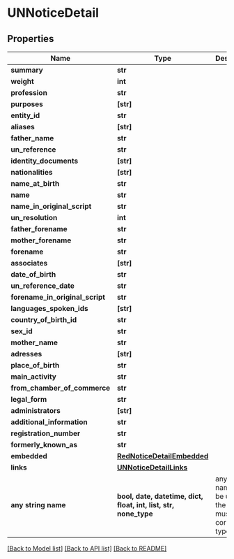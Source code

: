 # UNNoticeDetail


## Properties
Name | Type | Description | Notes
------------ | ------------- | ------------- | -------------
**summary** | **str** |  | [optional] 
**weight** | **int** |  | [optional] 
**profession** | **str** |  | [optional] 
**purposes** | **[str]** |  | [optional] 
**entity_id** | **str** |  | [optional] 
**aliases** | **[str]** |  | [optional] 
**father_name** | **str** |  | [optional] 
**un_reference** | **str** |  | [optional] 
**identity_documents** | **[str]** |  | [optional] 
**nationalities** | **[str]** |  | [optional] 
**name_at_birth** | **str** |  | [optional] 
**name** | **str** |  | [optional] 
**name_in_original_script** | **str** |  | [optional] 
**un_resolution** | **int** |  | [optional] 
**father_forename** | **str** |  | [optional] 
**mother_forename** | **str** |  | [optional] 
**forename** | **str** |  | [optional] 
**associates** | **[str]** |  | [optional] 
**date_of_birth** | **str** |  | [optional] 
**un_reference_date** | **str** |  | [optional] 
**forename_in_original_script** | **str** |  | [optional] 
**languages_spoken_ids** | **[str]** |  | [optional] 
**country_of_birth_id** | **str** |  | [optional] 
**sex_id** | **str** |  | [optional] 
**mother_name** | **str** |  | [optional] 
**adresses** | **[str]** |  | [optional] 
**place_of_birth** | **str** |  | [optional] 
**main_activity** | **str** |  | [optional] 
**from_chamber_of_commerce** | **str** |  | [optional] 
**legal_form** | **str** |  | [optional] 
**administrators** | **[str]** |  | [optional] 
**additional_information** | **str** |  | [optional] 
**registration_number** | **str** |  | [optional] 
**formerly_known_as** | **str** |  | [optional] 
**embedded** | [**RedNoticeDetailEmbedded**](RedNoticeDetailEmbedded.md) |  | [optional] 
**links** | [**UNNoticeDetailLinks**](UNNoticeDetailLinks.md) |  | [optional] 
**any string name** | **bool, date, datetime, dict, float, int, list, str, none_type** | any string name can be used but the value must be the correct type | [optional]

[[Back to Model list]](../README.md#documentation-for-models) [[Back to API list]](../README.md#documentation-for-api-endpoints) [[Back to README]](../README.md)


